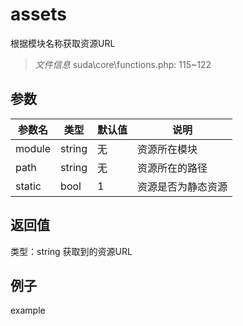 # assets
根据模块名称获取资源URL
> *文件信息* suda\core\functions.php: 115~122

## 参数

| 参数名 | 类型 | 默认值 | 说明 |
|--------|-----|-------|-------|
| module |  string | 无 |  资源所在模块 |
| path |  string | 无 |  资源所在的路径 |
| static |  bool | 1 |  资源是否为静态资源 |

## 返回值
类型：string
 获取到的资源URL

## 例子

example